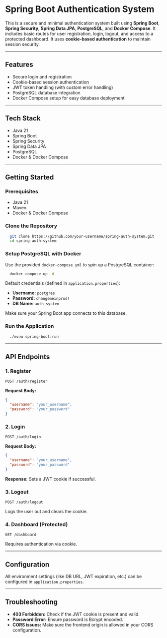 # Spring Boot Authentication System

This is a secure and minimal authentication system built using **Spring Boot**, **Spring Security**, **Spring Data JPA**, **PostgreSQL**, and **Docker Compose**. It includes basic routes for user registration, login, logout, and access to a protected dashboard. It uses **cookie-based authentication** to maintain session security.

---

## Features

-  Secure login and registration
-  Cookie-based session authentication
-  JWT token handling (with custom error handling)
-  PostgreSQL database integration
-  Docker Compose setup for easy database deployment

---

## Tech Stack

- Java 21
- Spring Boot
- Spring Security
- Spring Data JPA
- PostgreSQL
- Docker & Docker Compose

---

## Getting Started

### Prerequisites

- Java 21
- Maven
- Docker & Docker Compose

### Clone the Repository

```bash
  git clone https://github.com/your-username/spring-auth-system.git
  cd spring-auth-system
```

### Setup PostgreSQL with Docker

Use the provided `docker-compose.yml` to spin up a PostgreSQL container:

```bash
  docker-compose up -d
```

Default credentials (defined in `application.properties`):

- **Username:** `postgres`
- **Password:** `changemeinprod!`
- **DB Name:** `auth_system`

Make sure your Spring Boot app connects to this database.

### Run the Application

```bash
  ./mvnw spring-boot:run
```

---

## API Endpoints

### 1. Register

```http
POST /auth/register
```

**Request Body:**

```json
{
  "username": "your_username",
  "password": "your_password"
}
```

### 2. Login

```http
POST /auth/login
```

**Request Body:**

```json
{
  "username": "your_username",
  "password": "your_password"
}
```

**Response:** Sets a JWT cookie if successful.

### 3. Logout

```http
POST /auth/logout
```

Logs the user out and clears the cookie.

### 4. Dashboard (Protected)

```http
GET /dashboard
```

Requires authentication via cookie.

---

## Configuration

All environment settings (like DB URL, JWT expiration, etc.) can be configured in `application.properties`.

---

## Troubleshooting

- **403 Forbidden:** Check if the JWT cookie is present and valid.
- **Password Error:** Ensure password is Bcrypt encoded.
- **CORS issues:** Make sure the frontend origin is allowed in your CORS configuration.
